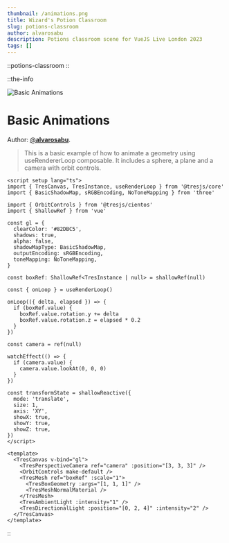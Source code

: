 ```yaml
---
thumbnail: /animations.png
title: Wizard's Potion Classroom
slug: potions-classroom
author: alvarosabu
description: Potions classroom scene for VueJS Live London 2023 
tags: []
---
```


::potions-classroom
::

::the-info

![Basic Animations](/animations.png)

# Basic Animations

Author: [@**alvarosabu**](https://twitter.com/alvarosabu).

> This is a basic example of how to animate a geometry using useRendererLoop composable. It includes a sphere, a plane and a camera with orbit controls.

```vue
<script setup lang="ts">
import { TresCanvas, TresInstance, useRenderLoop } from '@tresjs/core'
import { BasicShadowMap, sRGBEncoding, NoToneMapping } from 'three'

import { OrbitControls } from '@tresjs/cientos'
import { ShallowRef } from 'vue'

const gl = {
  clearColor: '#82DBC5',
  shadows: true,
  alpha: false,
  shadowMapType: BasicShadowMap,
  outputEncoding: sRGBEncoding,
  toneMapping: NoToneMapping,
}

const boxRef: ShallowRef<TresInstance | null> = shallowRef(null)

const { onLoop } = useRenderLoop()

onLoop(({ delta, elapsed }) => {
  if (boxRef.value) {
    boxRef.value.rotation.y += delta
    boxRef.value.rotation.z = elapsed * 0.2
  }
})

const camera = ref(null)

watchEffect(() => {
  if (camera.value) {
    camera.value.lookAt(0, 0, 0)
  }
})

const transformState = shallowReactive({
  mode: 'translate',
  size: 1,
  axis: 'XY',
  showX: true,
  showY: true,
  showZ: true,
})
</script>

<template>
  <TresCanvas v-bind="gl">
    <TresPerspectiveCamera ref="camera" :position="[3, 3, 3]" />
    <OrbitControls make-default />
    <TresMesh ref="boxRef" :scale="1">
      <TresBoxGeometry :args="[1, 1, 1]" />
      <TresMeshNormalMaterial />
    </TresMesh>
    <TresAmbientLight :intensity="1" />
    <TresDirectionalLight :position="[0, 2, 4]" :intensity="2" />
  </TresCanvas>
</template>
```

::
